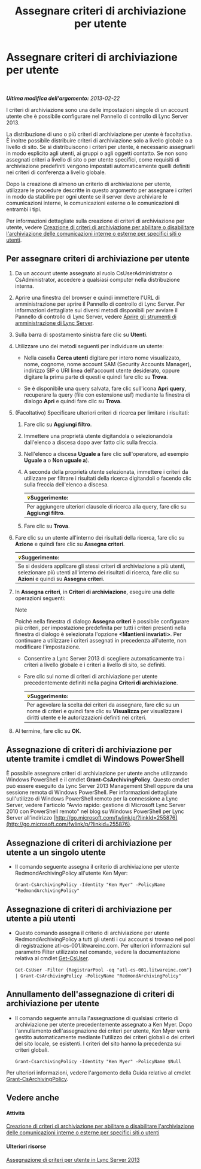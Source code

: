﻿---
title: Assegnare criteri di archiviazione per utente
TOCTitle: Assegnare criteri di archiviazione per utente
ms:assetid: a12ca483-b235-460f-b3fe-130fb3087264
ms:mtpsurl: https://technet.microsoft.com/it-it/library/Gg182560(v=OCS.15)
ms:contentKeyID: 49301520
ms.date: 08/24/2015
mtps_version: v=OCS.15
ms.translationtype: HT
---

# Assegnare criteri di archiviazione per utente

 

_**Ultima modifica dell'argomento:** 2013-02-22_

I criteri di archiviazione sono una delle impostazioni singole di un account utente che è possibile configurare nel Pannello di controllo di Lync Server 2013.

La distribuzione di uno o più criteri di archiviazione per utente è facoltativa. È inoltre possibile distribuire criteri di archiviazione solo a livello globale o a livello di sito. Se si distribuiscono i criteri per utente, è necessario assegnarli in modo esplicito agli utenti, ai gruppi o agli oggetti contatto. Se non sono assegnati criteri a livello di sito o per utente specifici, come requisiti di archiviazione predefiniti vengono impostati automaticamente quelli definiti nei criteri di conferenza a livello globale.

Dopo la creazione di almeno un criterio di archiviazione per utente, utilizzare le procedure descritte in questo argomento per assegnare i criteri in modo da stabilire per ogni utente se il server deve archiviare le comunicazioni interne, le comunicazioni esterne o le comunicazioni di entrambi i tipi.

Per informazioni dettagliate sulla creazione di criteri di archiviazione per utente, vedere [Creazione di criteri di archiviazione per abilitare o disabilitare l'archiviazione delle comunicazioni interne o esterne per specifici siti o utenti](lync-server-2013-creating-an-archiving-policy-to-enable-or-disable-archiving-of-internal-or-external-communications-for-specific-sites-or-users.md).

## Per assegnare criteri di archiviazione per utente

1.  Da un account utente assegnato al ruolo CsUserAdministrator o CsAdministrator, accedere a qualsiasi computer nella distribuzione interna.

2.  Aprire una finestra del browser e quindi immettere l'URL di amministrazione per aprire il Pannello di controllo di Lync Server. Per informazioni dettagliate sui diversi metodi disponibili per avviare il Pannello di controllo di Lync Server, vedere [Aprire gli strumenti di amministrazione di Lync Server](lync-server-2013-open-lync-server-administrative-tools.md).

3.  Sulla barra di spostamento sinistra fare clic su **Utenti**.

4.  Utilizzare uno dei metodi seguenti per individuare un utente:
    
      - Nella casella **Cerca utenti** digitare per intero nome visualizzato, nome, cognome, nome account SAM (Security Accounts Manager), indirizzo SIP o URI linea dell'account utente desiderato, oppure digitare la prima parte di questi e quindi fare clic su **Trova**.
    
      - Se è disponibile una query salvata, fare clic sull'icona **Apri query**, recuperare la query (file con estensione usf) mediante la finestra di dialogo **Apri** e quindi fare clic su **Trova**.

5.  (Facoltativo) Specificare ulteriori criteri di ricerca per limitare i risultati:
    
    1.  Fare clic su **Aggiungi filtro**.
    
    2.  Immettere una proprietà utente digitandola o selezionandola dall'elenco a discesa dopo aver fatto clic sulla freccia.
    
    3.  Nell'elenco a discesa **Uguale a** fare clic sull'operatore, ad esempio **Uguale a** o **Non uguale a**).
    
    4.  A seconda della proprietà utente selezionata, immettere i criteri da utilizzare per filtrare i risultati della ricerca digitandoli o facendo clic sulla freccia dell'elenco a discesa.
        
        <table>
        <thead>
        <tr class="header">
        <th><img src="images/Gg398201.tip(OCS.15).gif" title="tip" alt="tip" />Suggerimento:</th>
        </tr>
        </thead>
        <tbody>
        <tr class="odd">
        <td>Per aggiungere ulteriori clausole di ricerca alla query, fare clic su <strong>Aggiungi filtro</strong>.</td>
        </tr>
        </tbody>
        </table>
    
    5.  Fare clic su **Trova**.

6.  Fare clic su un utente all'interno dei risultati della ricerca, fare clic su **Azione** e quindi fare clic su **Assegna criteri**.
    
    <table>
    <thead>
    <tr class="header">
    <th><img src="images/Gg398201.tip(OCS.15).gif" title="tip" alt="tip" />Suggerimento:</th>
    </tr>
    </thead>
    <tbody>
    <tr class="odd">
    <td>Se si desidera applicare gli stessi criteri di archiviazione a più utenti, selezionare più utenti all'interno dei risultati di ricerca, fare clic su <strong>Azioni</strong> e quindi su <strong>Assegna criteri</strong>.</td>
    </tr>
    </tbody>
    </table>


7.  In **Assegna criteri**, in **Criteri di archiviazione**, eseguire una delle operazioni seguenti:
    

    > [!NOTE]
    > Poiché nella finestra di dialogo <STRONG>Assegna criteri</STRONG> è possibile configurare più criteri, per impostazione predefinita per tutti i criteri presenti nella finestra di dialogo è selezionata l'opzione <STRONG>&lt;Mantieni invariati&gt;</STRONG>. Per continuare a utilizzare i criteri assegnati in precedenza all'utente, non modificare l'impostazione.

    
      - Consentire a Lync Server 2013 di scegliere automaticamente tra i criteri a livello globale e i criteri a livello di sito, se definiti.
    
      - Fare clic sul nome di criteri di archiviazione per utente precedentemente definiti nella pagina **Criteri di archiviazione**.
        
        <table>
        <thead>
        <tr class="header">
        <th><img src="images/Gg398201.tip(OCS.15).gif" title="tip" alt="tip" />Suggerimento:</th>
        </tr>
        </thead>
        <tbody>
        <tr class="odd">
        <td>Per agevolare la scelta dei criteri da assegnare, fare clic su un nome di criteri e quindi fare clic su <strong>Visualizza</strong> per visualizzare i diritti utente e le autorizzazioni definiti nei criteri.</td>
        </tr>
        </tbody>
        </table>


8.  Al termine, fare clic su **OK**.

## Assegnazione di criteri di archiviazione per utente tramite i cmdlet di Windows PowerShell

È possibile assegnare criteri di archiviazione per utente anche utilizzando Windows PowerShell e il cmdlet **Grant-CsArchivingPolicy**. Questo cmdlet può essere eseguito da Lync Server 2013 Management Shell oppure da una sessione remota di Windows PowerShell. Per informazioni dettagliate sull'utilizzo di Windows PowerShell remoto per la connessione a Lync Server, vedere l'articolo "Avvio rapido: gestione di Microsoft Lync Server 2010 con PowerShell remoto" nel blog su Windows PowerShell per Lync Server all'indirizzo [http://go.microsoft.com/fwlink/p/?linkId=255876](http://go.microsoft.com/fwlink/p/?linkid=255876).

## Assegnazione di criteri di archiviazione per utente a un singolo utente

  - Il comando seguente assegna il criterio di archiviazione per utente RedmondArchivingPolicy all'utente Ken Myer:
    
        Grant-CsArchivingPolicy -Identity "Ken Myer" -PolicyName "RedmondArchivingPolicy"

## Assegnazione di criteri di archiviazione per utente a più utenti

  - Questo comando assegna il criterio di archiviazione per utente RedmondArchivingPolicy a tutti gli utenti i cui account si trovano nel pool di registrazione atl-cs-001.litwareinc.com. Per ulteriori informazioni sul parametro Filter utilizzato nel comando, vedere la documentazione relativa al cmdlet [Get-CsUser](https://docs.microsoft.com/en-us/powershell/module/skype/Get-CsUser).
    
        Get-CsUser -Filter {RegistrarPool -eq "atl-cs-001.litwareinc.com"} | Grant-CsArchivingPolicy -PolicyName "RedmondArchivingPolicy"

## Annullamento dell'assegnazione di criteri di archiviazione per utente

  - Il comando seguente annulla l'assegnazione di qualsiasi criterio di archiviazione per utente precedentemente assegnato a Ken Myer. Dopo l'annullamento dell'assegnazione dei criteri per utente, Ken Myer verrà gestito automaticamente mediante l'utilizzo dei criteri globali o dei criteri del sito locale, se esistenti. I criteri del sito hanno la precedenza sui criteri globali.
    
        Grant-CsarchivingPolicy -Identity "Ken Myer" -PolicyName $Null

Per ulteriori informazioni, vedere l'argomento della Guida relativo al cmdlet [Grant-CsArchivingPolicy](grant-csarchivingpolicy.md).

## Vedere anche

#### Attività

[Creazione di criteri di archiviazione per abilitare o disabilitare l'archiviazione delle comunicazioni interne o esterne per specifici siti o utenti](lync-server-2013-creating-an-archiving-policy-to-enable-or-disable-archiving-of-internal-or-external-communications-for-specific-sites-or-users.md)  

#### Ulteriori risorse

[Assegnazione di criteri per utente in Lync Server 2013](lync-server-2013-assigning-per-user-policies.md)

